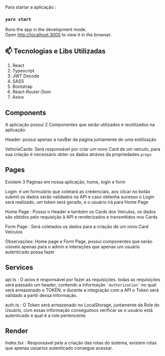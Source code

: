 
Para startar a aplicação : 

### `yarn start`

Runs the app in the development mode.\
Open [http://localhost:3000](http://localhost:3000) to view it in the browser.



## 📫 Tecnologias e Libs Utilizadas

1. React
2. Typescript
3. JWT Decode
4. SASS
5. Bootstrap
6. React-Router-Dom
7. Axios


## Components

A aplicação possui 2 Componentes que serão utilizados e reutilizados na aplicação:

Header: possui apenas a navBar da página juntamente de uma estilização 

VehicleCards: Será responsável por criar um novo Card de um veículo, para sua criação é necessário obter os dados atráves da propriedades `props`


## Pages

Existem 3 Páginas em nossa aplicação, home, login e form

Login: é um formulário que coletará as credenciais, aos clicar no botão submit os dados serão validados na API e caso obtenha sucesso o Login será realizado, 
um token será gerado, e o usuário irá para Home Page

Home Page : Possui o Header e também os Cards dos Veículos, os dados são obtidos pelo requisição à API e renderizados e transmitidos nos Cards.

Form Page : Será coletados os dados para a criação de um novo Card Veículos

Observações: 
  Home page e Form Page, possui componentes que serão visiveis apenas para o admin e interações que apenas um usuário autenticado possa fazer


## Services

api.ts : O axios é responsável por fazer as requisições. todas as requisições será passado um header, contendo a informação `'Authorization'` no qual será armazenado o TOKEN,
e durante a integração com a API o Token será validado a partir dessa informação. 

auth.ts : O Token será armazenado no LocalStorage, juntamente da Role do Usuário, com essas informação conseguimos verificar se o usuário está autenticado e qual é a role pertencente. 


## Render

Index.tsx : Responsavel pela a criação das rotas do sistema, existem rotas que apenas usúarios autenticado consegue acessar. 




